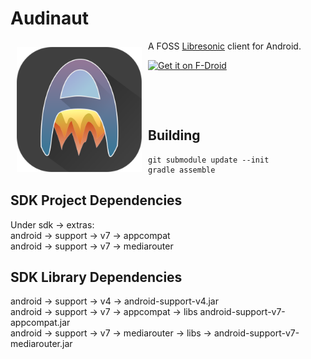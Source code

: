 # Audinaut
<img src="/app/src/main/res/drawable/audinaut.png" align="left" width="200" hspace="10" vspace="10">

A FOSS [Libresonic] client for Android.


<a href="https://f-droid.org/app/net.nullsum.audinaut">
    <img src="https://f-droid.org/badge/get-it-on.png"
         alt="Get it on F-Droid" height="80">
</a>

&nbsp;

&nbsp;

## Building
```
git submodule update --init
gradle assemble
```

## SDK Project Dependencies
Under sdk -> extras:</br>
android -> support -> v7 -> appcompat</br>
android -> support -> v7 -> mediarouter</br>

## SDK Library Dependencies
android -> support -> v4 -> android-support-v4.jar</br>
android -> support -> v7 -> appcompat -> libs android-support-v7-appcompat.jar<br>
android -> support -> v7 -> mediarouter -> libs -> android-support-v7-mediarouter.jar</br>

[Libresonic]: http://libresonic.org
